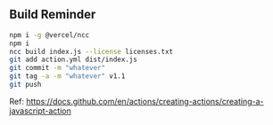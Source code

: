 ## Build Reminder

```bash
npm i -g @vercel/ncc
npm i
ncc build index.js --license licenses.txt
git add action.yml dist/index.js
git commit -m "whatever"
git tag -a -m "whatever" v1.1
git push
```

Ref: <https://docs.github.com/en/actions/creating-actions/creating-a-javascript-action>